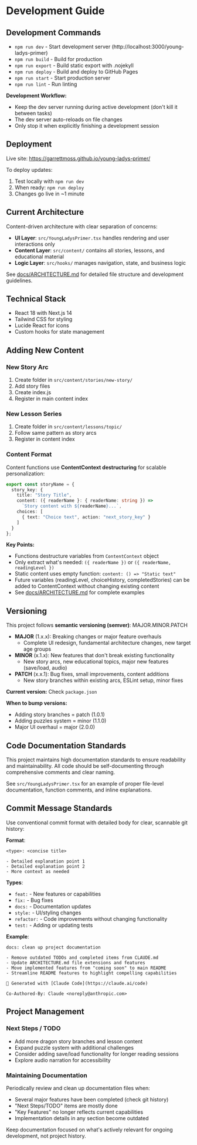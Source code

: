 # Development Guide

## Development Commands

- `npm run dev` - Start development server (http://localhost:3000/young-ladys-primer)
- `npm run build` - Build for production
- `npm run export` - Build static export with .nojekyll
- `npm run deploy` - Build and deploy to GitHub Pages
- `npm run start` - Start production server
- `npm run lint` - Run linting

**Development Workflow:**
- Keep the dev server running during active development (don't kill it between tasks)
- The dev server auto-reloads on file changes
- Only stop it when explicitly finishing a development session

## Deployment

Live site: https://garrettmoss.github.io/young-ladys-primer/

To deploy updates:
1. Test locally with `npm run dev`
2. When ready: `npm run deploy`
3. Changes go live in ~1 minute

## Current Architecture

Content-driven architecture with clear separation of concerns:
- **UI Layer**: `src/YoungLadysPrimer.tsx` handles rendering and user interactions only
- **Content Layer**: `src/content/` contains all stories, lessons, and educational material
- **Logic Layer**: `src/hooks/` manages navigation, state, and business logic

See [docs/ARCHITECTURE.md](docs/ARCHITECTURE.md) for detailed file structure and development guidelines.

## Technical Stack

- React 18 with Next.js 14
- Tailwind CSS for styling
- Lucide React for icons
- Custom hooks for state management

## Adding New Content

### New Story Arc
1. Create folder in `src/content/stories/new-story/`
2. Add story files
3. Create index.js
4. Register in main content index

### New Lesson Series
1. Create folder in `src/content/lessons/topic/`
2. Follow same pattern as story arcs
3. Register in content index

### Content Format

Content functions use **ContentContext destructuring** for scalable personalization:

```typescript
export const storyName = {
  story_key: {
    title: "Story Title",
    content: ({ readerName }: { readerName: string }) =>
      `Story content with ${readerName}...`,
    choices: [
      { text: "Choice text", action: "next_story_key" }
    ]
  }
};
```

**Key Points:**
- Functions destructure variables from `ContentContext` object
- Only extract what's needed: `({ readerName })` or `({ readerName, readingLevel })`
- Static content uses empty function: `content: () => "Static text"`
- Future variables (readingLevel, choiceHistory, completedStories) can be added to ContentContext without changing existing content
- See [docs/ARCHITECTURE.md](docs/ARCHITECTURE.md) for complete examples

## Versioning

This project follows **semantic versioning (semver)**: MAJOR.MINOR.PATCH

- **MAJOR** (1.x.x): Breaking changes or major feature overhauls
  - Complete UI redesign, fundamental architecture changes, new target age groups
- **MINOR** (x.1.x): New features that don't break existing functionality
  - New story arcs, new educational topics, major new features (save/load, audio)
- **PATCH** (x.x.1): Bug fixes, small improvements, content additions
  - New story branches within existing arcs, ESLint setup, minor fixes

**Current version:** Check `package.json`

**When to bump versions:**
- Adding story branches = patch (1.0.1)
- Adding puzzles system = minor (1.1.0)
- Major UI overhaul = major (2.0.0)

## Code Documentation Standards

This project maintains high documentation standards to ensure readability and maintainability. All code should be self-documenting through comprehensive comments and clear naming.

See `src/YoungLadysPrimer.tsx` for an example of proper file-level documentation, function comments, and inline explanations.

## Commit Message Standards

Use conventional commit format with detailed body for clear, scannable git history:

**Format**:
```
<type>: <concise title>

- Detailed explanation point 1
- Detailed explanation point 2
- More context as needed
```

**Types**:
- `feat:` - New features or capabilities
- `fix:` - Bug fixes
- `docs:` - Documentation updates
- `style:` - UI/styling changes
- `refactor:` - Code improvements without changing functionality
- `test:` - Adding or updating tests

**Example**:
```
docs: clean up project documentation

- Remove outdated TODOs and completed items from CLAUDE.md
- Update ARCHITECTURE.md file extensions and features
- Move implemented features from "coming soon" to main README
- Streamline README features to highlight compelling capabilities

🤖 Generated with [Claude Code](https://claude.ai/code)

Co-Authored-By: Claude <noreply@anthropic.com>
```

## Project Management

### Next Steps / TODO

- Add more dragon story branches and lesson content
- Expand puzzle system with additional challenges
- Consider adding save/load functionality for longer reading sessions
- Explore audio narration for accessibility

### Maintaining Documentation

Periodically review and clean up documentation files when:
- Several major features have been completed (check git history)
- "Next Steps/TODO" items are mostly done
- "Key Features" no longer reflects current capabilities
- Implementation details in any section become outdated

Keep documentation focused on what's actively relevant for ongoing development, not project history.
